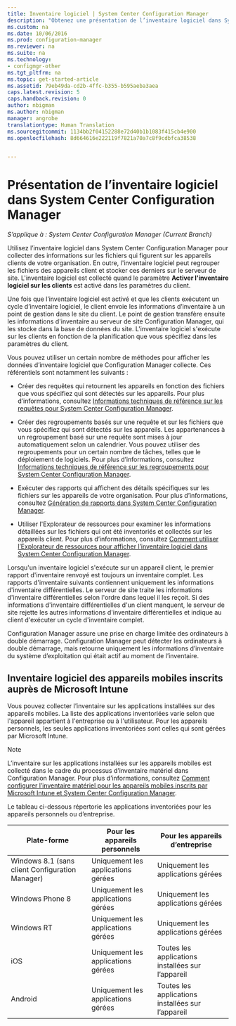 ```yaml
---
title: Inventaire logiciel | System Center Configuration Manager
description: "Obtenez une présentation de l’inventaire logiciel dans System Center Configuration Manager."
ms.custom: na
ms.date: 10/06/2016
ms.prod: configuration-manager
ms.reviewer: na
ms.suite: na
ms.technology:
- configmgr-other
ms.tgt_pltfrm: na
ms.topic: get-started-article
ms.assetid: 79eb49da-cd2b-4ffc-b355-b595aeba3aea
caps.latest.revision: 5
caps.handback.revision: 0
author: nbigman
ms.author: nbigman
manager: angrobe
translationtype: Human Translation
ms.sourcegitcommit: 1134bb2f04152288e72d40b1b1083f415cb4e900
ms.openlocfilehash: 8d664616e222119f7821a70a7c8f9cdbfca38538


---
```

# <a name="introduction-to-software-inventory-in-system-center-configuration-manager"></a>Présentation de l’inventaire logiciel dans System Center Configuration Manager

*S’applique à : System Center Configuration Manager (Current Branch)*

Utilisez l’inventaire logiciel dans System Center Configuration Manager pour collecter des informations sur les fichiers qui figurent sur les appareils clients de votre organisation. En outre, l'inventaire logiciel peut regrouper les fichiers des appareils client et stocker ces derniers sur le serveur de site. L'inventaire logiciel est collecté quand le paramètre **Activer l'inventaire logiciel sur les clients** est activé dans les paramètres du client.  

 Une fois que l’inventaire logiciel est activé et que les clients exécutent un cycle d’inventaire logiciel, le client envoie les informations d’inventaire à un point de gestion dans le site du client. Le point de gestion transfère ensuite les informations d'inventaire au serveur de site Configuration Manager, qui les stocke dans la base de données du site. L'inventaire logiciel s'exécute sur les clients en fonction de la planification que vous spécifiez dans les paramètres du client.  

 Vous pouvez utiliser un certain nombre de méthodes pour afficher les données d’inventaire logiciel que Configuration Manager collecte. Ces référentiels sont notamment les suivants :  

-   Créer des requêtes qui retournent les appareils en fonction des fichiers que vous spécifiez qui sont détectés sur les appareils. Pour plus d’informations, consultez [Informations techniques de référence sur les requêtes pour System Center Configuration Manager](../../../../core/servers/manage/queries-technical-reference.md).  

-   Créer des regroupements basés sur une requête et sur les fichiers que vous spécifiez qui sont détectés sur les appareils. Les appartenances à un regroupement basé sur une requête sont mises à jour automatiquement selon un calendrier. Vous pouvez utiliser des regroupements pour un certain nombre de tâches, telles que le déploiement de logiciels. Pour plus d’informations, consultez [Informations techniques de référence sur les regroupements pour System Center Configuration Manager](../../../../core/clients/manage/collections/collections-technical-reference.md).  

-   Exécuter des rapports qui affichent des détails spécifiques sur les fichiers sur les appareils de votre organisation. Pour plus d’informations, consultez [Génération de rapports dans System Center Configuration Manager](../../../../core/servers/manage/reporting.md).  

-   Utiliser l'Explorateur de ressources pour examiner les informations détaillées sur les fichiers qui ont été inventoriés et collectés sur les appareils client. Pour plus d’informations, consultez [Comment utiliser l’Explorateur de ressources pour afficher l’inventaire logiciel dans System Center Configuration Manager](../../../../core/clients/manage/inventory/use-resource-explorer-to-view-software-inventory.md).  

 Lorsqu'un inventaire logiciel s'exécute sur un appareil client, le premier rapport d'inventaire renvoyé est toujours un inventaire complet. Les rapports d'inventaire suivants contiennent uniquement les informations d'inventaire différentielles. Le serveur de site traite les informations d'inventaire différentielles selon l'ordre dans lequel il les reçoit. Si des informations d'inventaire différentielles d'un client manquent, le serveur de site rejette les autres informations d'inventaire différentielles et indique au client d'exécuter un cycle d'inventaire complet.  

 Configuration Manager assure une prise en charge limitée des ordinateurs à double démarrage. Configuration Manager peut détecter les ordinateurs à double démarrage, mais retourne uniquement les informations d’inventaire du système d’exploitation qui était actif au moment de l’inventaire.  

## <a name="software-inventory-for-mobile-devices-enrolled-with-microsoft-intune"></a>Inventaire logiciel des appareils mobiles inscrits auprès de Microsoft Intune  
 Vous pouvez collecter l’inventaire sur les applications installées sur des appareils mobiles. La liste des applications inventoriées varie selon que l'appareil appartient à l'entreprise ou à l'utilisateur. Pour les appareils personnels, les seules applications inventoriées sont celles qui sont gérées par Microsoft Intune.  

> [!NOTE]  
>  L’inventaire sur les applications installées sur les appareils mobiles est collecté dans le cadre du processus d’inventaire matériel dans Configuration Manager. Pour plus d’informations, consultez [Comment configurer l’inventaire matériel pour les appareils mobiles inscrits par Microsoft Intune et System Center Configuration Manager](../../../../core/clients/manage/inventory/mobile-device-hardware-inventory-hybrid.md).  

 Le tableau ci-dessous répertorie les applications inventoriées pour les appareils personnels ou d’entreprise.  

|Plate-forme|Pour les appareils personnels|Pour les appareils d’entreprise|  
|--------------|---------------------------------|--------------------------------|  
|Windows 8.1 (sans client Configuration Manager)|Uniquement les applications gérées|Uniquement les applications gérées|  
|Windows Phone 8|Uniquement les applications gérées|Uniquement les applications gérées|  
|Windows RT|Uniquement les applications gérées|Uniquement les applications gérées|  
|iOS|Uniquement les applications gérées|Toutes les applications installées sur l’appareil|  
|Android|Uniquement les applications gérées|Toutes les applications installées sur l’appareil|  



<!--HONumber=Nov16_HO1-->


